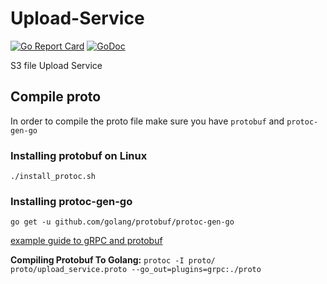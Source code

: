 # Upload-Service

[![Go Report Card](https://goreportcard.com/badge/github.com/meateam/upload-service)](https://goreportcard.com/report/github.com/meateam/upload-service)
[![GoDoc](https://godoc.org/github.com/meateam/upload-service?status.svg)](https://godoc.org/github.com/meateam/upload-service)

S3 file Upload Service

## Compile proto

In order to compile the proto file make sure you have `protobuf` and `protoc-gen-go`

### Installing protobuf on Linux

`./install_protoc.sh`

### Installing protoc-gen-go

`go get -u github.com/golang/protobuf/protoc-gen-go`

[example guide to gRPC and protobuf](https://grpc.io/docs/quickstart/go.html)

**Compiling Protobuf To Golang:**
`protoc -I proto/ proto/upload_service.proto --go_out=plugins=grpc:./proto`
